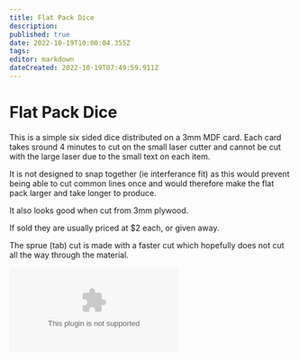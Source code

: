 ```yaml
---
title: Flat Pack Dice
description: 
published: true
date: 2022-10-19T10:00:04.355Z
tags: 
editor: markdown
dateCreated: 2022-10-19T07:49:59.911Z
---
```


# Flat Pack Dice

This is a simple six sided dice distributed on a 3mm MDF card. Each card takes sround 4 minutes to cut on the small laser cutter and cannot be cut with the large laser due to the small text on each item.

It is not designed to snap together (ie interferance fit) as this would prevent being able to cut common lines once and would therefore make the flat pack larger and take longer to produce.

It also looks good when cut from 3mm plywood.

If sold they are usually priced at \$2 each, or given away.

The sprue (tab) cut is made with a faster cut which hopefully does not cut all the way through the material.

![](/projects/dice.dxf.zip)
